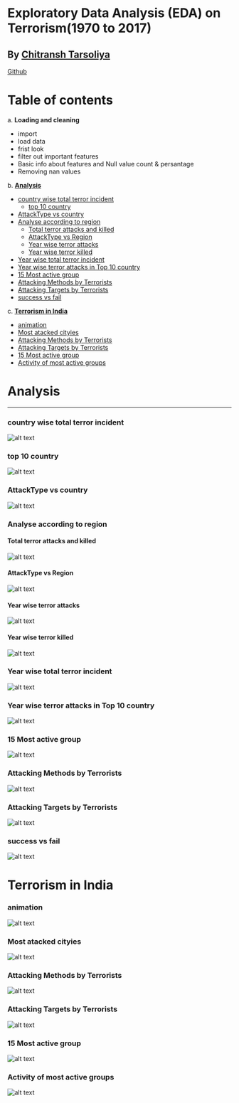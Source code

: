 # Exploratory Data Analysis (EDA) on Terrorism(1970 to 2017)
## By <a class="social-icon" href="https://www.linkedin.com/in/chitransh-tarsoliya-33639b172/" target="_blank">Chitransh Tarsoliya </a>
  
<a class="social-icon" href="https://github.com/i-am-creator/" target="_blank">Github</a>





# Table of contents
a. **Loading and cleaning**


-  import
-  load data
-  frist look
-  filter out important features
-  Basic info about features and Null value count & persantage
-  Removing nan values


b. [**Analysis**](#Analysis)


- [country wise total terror incident](#1)
  - [top 10 country](#1_1)
- [AttackType vs country](#2)
- [Analyse according to region](#3)
    - [Total terror attacks and killed](#3_1)
    - [AttackType vs Region](#3_2)
    - [Year wise terror attacks](#3_3) 
    - [Year wise terror killed](#3_4)
- [Year wise total terror incident](#4)
- [Year wise terror attacks in Top 10 country](#5) 
- [15 Most active group](#6)
- [Attacking Methods by Terrorists](#7)
- [Attacking Targets by Terrorists](#8)
- [success vs fail](#9)

c. **[Terrorism in India](#Terrorism_in_India)**



- [animation](#a)
- [Most atacked cityies](#b)
- [Attacking Methods by Terrorists](#c)
- [Attacking Targets by Terrorists](#d)
- [15 Most active group](#e)
- [Activity of most active groups](#f) 








# **Analysis** <a name="Analysis"></a>
----

### country wise total terror incident <a name="1"></a>
![alt text](.//plots///analysis///newplot.png)

### top 10 country <a name="1_1"></a>
![alt text](.//plots//analysis///newplot%20(1).png)

### AttackType vs country <a name="2"></a>
![alt text](./plots/analysis/newplot%20(2).png)

### Analyse according to region <a name="3"></a>
#### Total terror attacks and killed <a name="3_1"></a>
![alt text](./plots/analysis/newplot%20(3).png)

#### AttackType vs Region <a name="3_2"></a>
![alt text](./plots/analysis/newplot%20(4).png)

#### Year wise terror attacks  <a name="3_3"></a>
![alt text](./plots/analysis/newplot%20(5).png)

#### Year wise terror killed  <a name="3_4"></a>
![alt text](./plots/analysis/newplot%20(6).png)

### Year wise total terror incident <a name="4"></a>
![alt text](./plots/analysis/newplot%20(7).png)

### Year wise terror attacks in Top 10 country <a name="5"></a>
![alt text](./plots/analysis/newplot%20(8).png)

### 15 Most active group <a name="6"></a>
![alt text](./plots/analysis/newplot%20(9).png)

### Attacking Methods by Terrorists <a name="7"></a>
![alt text](./plots/analysis/newplot%20(10).png)

### Attacking Targets by Terrorists <a name="8"></a>
![alt text](./plots/analysis/newplot%20(11).png)

### success vs fail <a name="9"></a>
![alt text](./plots/analysis/newplot%20(12).png)


# **Terrorism in India** <a name="Terrorism_in_India"></a>

### animation  <a name="a"></a>
![alt text](./india.gif)


### Most atacked cityies <a name="b"></a>
![alt text](./plots/Terrorism_in_India/newplot.png)

### Attacking Methods by Terrorists <a name="c"></a>
![alt text](./plots/Terrorism_in_India/newplot%20(1).png)

### Attacking Targets by Terrorists <a name="d"></a>
![alt text](./plots/Terrorism_in_India/newplot%20(2).png)

### 15 Most active group <a name="e"></a>
![alt text](./plots/Terrorism_in_India/newplot%20(3).png)

### Activity of most active groups  <a name="f"></a>
![alt text](./plots/Terrorism_in_India/newplot%20(4).png)


